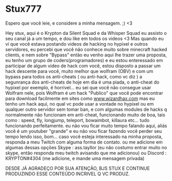 # Stux777
Espero que você leie, e considere a minha mensagem. ;) &lt;3 

Hey stux, aqui é o Krypton da Silent Squad e da Whisper Squad
eu assisto o seu canal já a um tempo, e dou like em todos os videos <3 
Mas quando eu ví que você estava postando videos de hacking no hypixel e outros servidores, eu percebi que você não conhece muito sobre minecraft hacked clients, e nem sobre "Bypass" então eu venho aqui lhe trazer uma proposta, eu tenho um grupo de coders(programadores)
e eu estou enteressado em participar de algum video de hack com você, estou disposto a passar um hack descente para você, muito melhor que wolfram (OBV) e com um bypass para todos os anti-cheats ( ou anti-hack, como vc diz ) a segunrança dos anti-cheats de hoje em dia é uma piada, o anti-cheat do hypixel por exemplo, é horrivel... eu sei que você não consegue usar Wolfram nele, pois Wolfram é um hack "Publico"
que você pode encontrar para download facilmente em sites como www.wizardhax.com 
mas eu tenho um hack aqui, no qual vc pode usar a vontade no hypixel ou em qualquer outro servidor sem tomar ban, e com algumas modules de hacks q normalmente não funcionam em anti-cheat, funcionando muito de boa, tais como : speed, fly, longjump, teleport, bowaimbot, killaura etc... tudo funcionando perfeitamente.
eu não vou ficar muito tempo falando aqui, aliás você é um youtuber "grande" e eu não vou ficar fazendo você perder seu tempo lendo isso, bom... caso você esteja interessado na minha proposta, responda a meu Twitch com alguma forma de contato.
ou me adicione em algumas dessas opções 
Skype : ass.tayllor   (eu não costumo entrar muito no skype, então responda meu twitch avisando que me adicionou)
ou
Discord : KRYPTON#4304 (me adicione, e mande uma mensagem privada)

DESDE JÁ AGRADEÇO POR SUA ATENÇÃO, BJS STUX E CONTINUE PRODUZINDO ESSE CONTEÚDO INCRIVEL Q VC PRODUZ.
